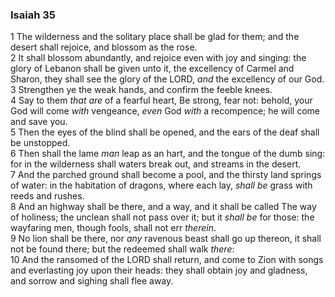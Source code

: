 ### Isaiah 35

1 The wilderness and the solitary place shall be glad for them; and the desert shall rejoice, and blossom as the rose.  
2 It shall blossom abundantly, and rejoice even with joy and singing: the glory of Lebanon shall be given unto it, the excellency of Carmel and Sharon, they shall see the glory of the LORD, *and* the excellency of our God.  
3 Strengthen ye the weak hands, and confirm the feeble knees.  
4 Say to them *that are* of a fearful heart, Be strong, fear not: behold, your God will come *with* vengeance, *even* God *with* a recompence; he will come and save you.  
5 Then the eyes of the blind shall be opened, and the ears of the deaf shall be unstopped.  
6 Then shall the lame *man* leap as an hart, and the tongue of the dumb sing: for in the wilderness shall waters break out, and streams in the desert.  
7 And the parched ground shall become a pool, and the thirsty land springs of water: in the habitation of dragons, where each lay, *shall be* grass with reeds and rushes.  
8 And an highway shall be there, and a way, and it shall be called The way of holiness; the unclean shall not pass over it; but it *shall be* for those: the wayfaring men, though fools, shall not err *therein*.  
9 No lion shall be there, nor *any* ravenous beast shall go up thereon, it shall not be found there; but the redeemed shall walk *there*:  
10 And the ransomed of the LORD shall return, and come to Zion with songs and everlasting joy upon their heads: they shall obtain joy and gladness, and sorrow and sighing shall flee away.  
